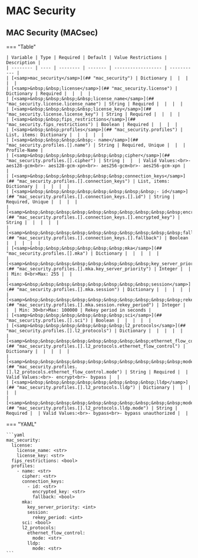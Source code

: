 
# MAC Security

## MAC Security (MACsec)

=== "Table"

    | Variable | Type | Required | Default | Value Restrictions | Description |
    | -------- | ---- | -------- | ------- | ------------------ | ----------- |
    | [<samp>mac_security</samp>](## "mac_security") | Dictionary |  |  |  |  |
    | [<samp>&nbsp;&nbsp;license</samp>](## "mac_security.license") | Dictionary | Required |  |  |  |
    | [<samp>&nbsp;&nbsp;&nbsp;&nbsp;license_name</samp>](## "mac_security.license.license_name") | String | Required |  |  |  |
    | [<samp>&nbsp;&nbsp;&nbsp;&nbsp;license_key</samp>](## "mac_security.license.license_key") | String | Required |  |  |  |
    | [<samp>&nbsp;&nbsp;fips_restrictions</samp>](## "mac_security.fips_restrictions") | Boolean | Required |  |  |  |
    | [<samp>&nbsp;&nbsp;profiles</samp>](## "mac_security.profiles") | List, items: Dictionary |  |  |  |  |
    | [<samp>&nbsp;&nbsp;&nbsp;&nbsp;- name</samp>](## "mac_security.profiles.[].name") | String | Required, Unique |  |  | Profile-Name |
    | [<samp>&nbsp;&nbsp;&nbsp;&nbsp;&nbsp;&nbsp;cipher</samp>](## "mac_security.profiles.[].cipher") | String |  |  | Valid Values:<br>- aes128-gcm<br>- aes128-gcm-xpn<br>- aes256-gcm<br>- aes256-gcm-xpn |  |
    | [<samp>&nbsp;&nbsp;&nbsp;&nbsp;&nbsp;&nbsp;connection_keys</samp>](## "mac_security.profiles.[].connection_keys") | List, items: Dictionary |  |  |  |  |
    | [<samp>&nbsp;&nbsp;&nbsp;&nbsp;&nbsp;&nbsp;&nbsp;&nbsp;- id</samp>](## "mac_security.profiles.[].connection_keys.[].id") | String | Required, Unique |  |  |  |
    | [<samp>&nbsp;&nbsp;&nbsp;&nbsp;&nbsp;&nbsp;&nbsp;&nbsp;&nbsp;&nbsp;encrypted_key</samp>](## "mac_security.profiles.[].connection_keys.[].encrypted_key") | String |  |  |  |  |
    | [<samp>&nbsp;&nbsp;&nbsp;&nbsp;&nbsp;&nbsp;&nbsp;&nbsp;&nbsp;&nbsp;fallback</samp>](## "mac_security.profiles.[].connection_keys.[].fallback") | Boolean |  |  |  |  |
    | [<samp>&nbsp;&nbsp;&nbsp;&nbsp;&nbsp;&nbsp;mka</samp>](## "mac_security.profiles.[].mka") | Dictionary |  |  |  |  |
    | [<samp>&nbsp;&nbsp;&nbsp;&nbsp;&nbsp;&nbsp;&nbsp;&nbsp;key_server_priority</samp>](## "mac_security.profiles.[].mka.key_server_priority") | Integer |  |  | Min: 0<br>Max: 255 |  |
    | [<samp>&nbsp;&nbsp;&nbsp;&nbsp;&nbsp;&nbsp;&nbsp;&nbsp;session</samp>](## "mac_security.profiles.[].mka.session") | Dictionary |  |  |  |  |
    | [<samp>&nbsp;&nbsp;&nbsp;&nbsp;&nbsp;&nbsp;&nbsp;&nbsp;&nbsp;&nbsp;rekey_period</samp>](## "mac_security.profiles.[].mka.session.rekey_period") | Integer |  |  | Min: 30<br>Max: 100000 | Rekey period in seconds |
    | [<samp>&nbsp;&nbsp;&nbsp;&nbsp;&nbsp;&nbsp;sci</samp>](## "mac_security.profiles.[].sci") | Boolean |  |  |  |  |
    | [<samp>&nbsp;&nbsp;&nbsp;&nbsp;&nbsp;&nbsp;l2_protocols</samp>](## "mac_security.profiles.[].l2_protocols") | Dictionary |  |  |  |  |
    | [<samp>&nbsp;&nbsp;&nbsp;&nbsp;&nbsp;&nbsp;&nbsp;&nbsp;ethernet_flow_control</samp>](## "mac_security.profiles.[].l2_protocols.ethernet_flow_control") | Dictionary |  |  |  |  |
    | [<samp>&nbsp;&nbsp;&nbsp;&nbsp;&nbsp;&nbsp;&nbsp;&nbsp;&nbsp;&nbsp;mode</samp>](## "mac_security.profiles.[].l2_protocols.ethernet_flow_control.mode") | String | Required |  | Valid Values:<br>- encrypt<br>- bypass |  |
    | [<samp>&nbsp;&nbsp;&nbsp;&nbsp;&nbsp;&nbsp;&nbsp;&nbsp;lldp</samp>](## "mac_security.profiles.[].l2_protocols.lldp") | Dictionary |  |  |  |  |
    | [<samp>&nbsp;&nbsp;&nbsp;&nbsp;&nbsp;&nbsp;&nbsp;&nbsp;&nbsp;&nbsp;mode</samp>](## "mac_security.profiles.[].l2_protocols.lldp.mode") | String | Required |  | Valid Values:<br>- bypass<br>- bypass unauthorized |  |

=== "YAML"

    ```yaml
    mac_security:
      license:
        license_name: <str>
        license_key: <str>
      fips_restrictions: <bool>
      profiles:
        - name: <str>
          cipher: <str>
          connection_keys:
            - id: <str>
              encrypted_key: <str>
              fallback: <bool>
          mka:
            key_server_priority: <int>
            session:
              rekey_period: <int>
          sci: <bool>
          l2_protocols:
            ethernet_flow_control:
              mode: <str>
            lldp:
              mode: <str>
    ```
